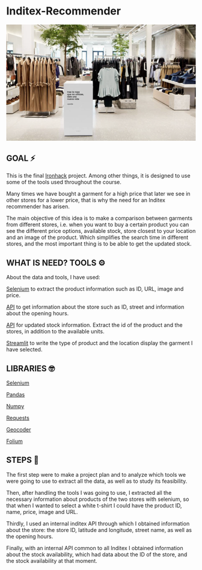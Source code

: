 # Inditex-Recommender 

![Imagen_text](https://github.com/Carmen-r/Inditex-Recommender/blob/main/image/proj_inditex.jpg)

## GOAL ⚡️

This is the final [Ironhack][id] project. Among other things, it is designed to use some of the tools used throughout the course.

[id]: https://www.ironhack.com/es "Ironhack"

Many times we have bought a garment for a high price that later we see in other stores for a lower price, that is why the need for an Inditex recommender has arisen.

The main objective of this idea is to make a comparison between garments from different stores, i.e. when you want to buy a certain product you can see the different price options, available stock, store closest to your location and an image of the product. Which simplifies the search time in different stores, and the most important thing is to be able to get the updated stock. 

## WHAT IS NEED? TOOLS ⚙️

About the data and tools, I have used: 

[Selenium][id1] to extract the product information such as ID, URL, image and price.

[id1]: https://selenium-python.readthedocs.io/ "Selenium"

[API][id2] to get information about the store such as ID, street and information about the opening hours.

[id2]: https://pypi.org/project/ApiDoc/ "API"

[API][id2] for updated stock information. Extract the id of the product and the stores, in addition to the available units.

[id2]: https://pypi.org/project/ApiDoc/ "API"

[Streamlit][id3] to write the type of product and the location display the garment I have selected.

[id3]: https://streamlit.io/ "Streamlit"


## LIBRARIES 🤓

[Selenium][id1]

[Pandas][id4]

[id4]: https://pandas.pydata.org/docs/ "Pandas"

[Numpy][id5]

[id5]: https://numpy.org/doc/stable/user/whatisnumpy.html "Numpy"

[Requests][id6]

[id6]: https://docs.python-requests.org/en/master/ "Requests"

[Geocoder][id7]

[id7]: https://pypi.org/project/geocoder/ "Geocoder"

[Folium][id8]

[id8]: https://pypi.org/project/folium/ "Folium"


## STEPS 🚀

The first step were to make a project plan and to analyze which tools we were going to use to extract all the data, as well as to study its feasibility. 

Then, after handling the tools I was going to use, I extracted all the necessary information about products of the two stores with selenium, so that when I wanted to select a white t-shirt I could have the product ID, name, price, image and URL.

Thirdly, I used an internal inditex API through which I obtained information about the store: the store ID, latitude and longitude, street name, as well as the opening hours.


Finally, with an internal API common to all Inditex I obtained information about the stock availability, which had data about the ID of the store, and the stock availability at that moment.

